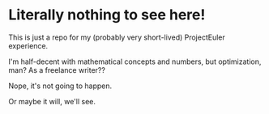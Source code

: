 # Literally nothing to see here!

This is just a repo for my (probably very short-lived) ProjectEuler experience.

I'm half-decent with mathematical concepts and numbers, but optimization, man? As a freelance writer??

Nope, it's not going to happen.

Or maybe it will, we'll see.